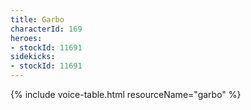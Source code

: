 ```yaml
---
title: Garbo
characterId: 169
heroes:
- stockId: 11691
sidekicks:
- stockId: 11691
---
```


{% include voice-table.html resourceName="garbo"
%}
